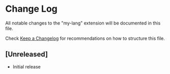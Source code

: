# Change Log

All notable changes to the "my-lang" extension will be documented in this file.

Check [Keep a Changelog](http://keepachangelog.com/) for recommendations on how to structure this file.

## [Unreleased]

- Initial release
